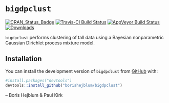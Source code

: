 
<!-- README.md is generated from README.Rmd. Please edit that file -->

# `bigdpclust`

<!-- badges: start -->

[![CRAN\_Status\_Badge](http://www.r-pkg.org/badges/version/bigdpclust)](https://cran.r-project.org/package=bigdpclust)
[![Travis-CI Build
Status](https://travis-ci.org/borishejblum/bigdpclust.svg?branch=master)](https://travis-ci.org/borishejblum/bigdpclust)
[![AppVeyor Build
Status](https://ci.appveyor.com/api/projects/status/github/borishejblum/bigdpclust?branch=master&svg=true)](https://ci.appveyor.com/project/borishejblum/bigdpclust)
[![Downloads](https://cranlogs.r-pkg.org/badges/bigdpclust?color=blue)](https://www.r-pkg.org/pkg/bigdpclust)
<!-- badges: end -->

`bigdpclust` performs clustering of tall data using a Bayesian
nonparametric Gaussian Dirichlet process mixture model.

## Installation

You can install the development version of `bigdpclust` from
[GitHub](https://github.com/bigdpclust) with:

``` r
#install.packages("devtools")
devtools::install_github("borishejblum/bigdpclust")
```

– Boris Hejblum & Paul Kirk
